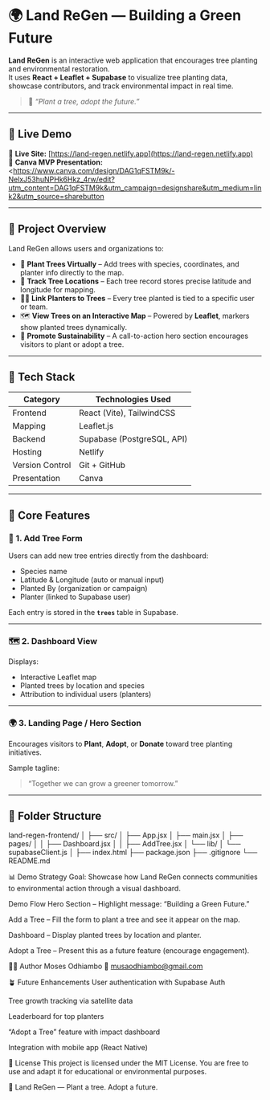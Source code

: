 # 🌍 Land ReGen — Building a Green Future

**Land ReGen** is an interactive web application that encourages tree planting and environmental restoration.  
It uses **React + Leaflet + Supabase** to visualize tree planting data, showcase contributors, and track environmental impact in real time.

> 🌱 *“Plant a tree, adopt the future.”*

---

## 🚀 Live Demo

🔗 **Live Site:** [https://land-regen.netlify.app](https://land-regen.netlify.app)  
🎨 **Canva MVP Presentation:** <https://www.canva.com/design/DAG1qFSTM9k/-NelxJ53huNPHk6Hkz_4rw/edit?utm_content=DAG1qFSTM9k&utm_campaign=designshare&utm_medium=link2&utm_source=sharebutton

---

## 🧭 Project Overview

Land ReGen allows users and organizations to:

- 🌳 **Plant Trees Virtually** – Add trees with species, coordinates, and planter info directly to the map.  
- 📍 **Track Tree Locations** – Each tree record stores precise latitude and longitude for mapping.  
- 🧑‍🌾 **Link Planters to Trees** – Every tree planted is tied to a specific user or team.  
- 🗺️ **View Trees on an Interactive Map** – Powered by **Leaflet**, markers show planted trees dynamically.  
- 💚 **Promote Sustainability** – A call-to-action hero section encourages visitors to plant or adopt a tree.

---

## 🧩 Tech Stack

| Category | Technologies Used |
|-----------|-------------------|
| Frontend | React (Vite), TailwindCSS |
| Mapping | Leaflet.js |
| Backend | Supabase (PostgreSQL, API) |
| Hosting | Netlify |
| Version Control | Git + GitHub |
| Presentation | Canva |

---

## 🧠 Core Features

### 🌿 1. Add Tree Form
Users can add new tree entries directly from the dashboard:
- Species name  
- Latitude & Longitude (auto or manual input)  
- Planted By (organization or campaign)  
- Planter (linked to Supabase user)

Each entry is stored in the **`trees`** table in Supabase.

---

### 🗺️ 2. Dashboard View
Displays:
- Interactive Leaflet map  
- Planted trees by location and species  
- Attribution to individual users (planters)

---

### 🌍 3. Landing Page / Hero Section
Encourages visitors to **Plant**, **Adopt**, or **Donate** toward tree planting initiatives.

Sample tagline:
> “Together we can grow a greener tomorrow.”

---

## 🧰 Folder Structure

land-regen-frontend/
│
├── src/
│ ├── App.jsx
│ ├── main.jsx
│ ├── pages/
│ │ ├── Dashboard.jsx
│ │ ├── AddTree.jsx
│ └── lib/
│ └── supabaseClient.js
│
├── index.html
├── package.json
├── .gitignore
└── README.md




📊 Demo Strategy
Goal:
Showcase how Land ReGen connects communities to environmental action through a visual dashboard.

Demo Flow
Hero Section – Highlight message: “Building a Green Future.”

Add a Tree – Fill the form to plant a tree and see it appear on the map.

Dashboard – Display planted trees by location and planter.

Adopt a Tree – Present this as a future feature (encourage engagement).


🧑‍💻 Author
Moses Odhiambo
📧 musaodhiambo@gmail.com

🪴 Future Enhancements
User authentication with Supabase Auth

Tree growth tracking via satellite data

Leaderboard for top planters

“Adopt a Tree” feature with impact dashboard

Integration with mobile app (React Native)

🏁 License
This project is licensed under the MIT License.
You are free to use and adapt it for educational or environmental purposes.

🌿 Land ReGen — Plant a tree. Adopt a future.
